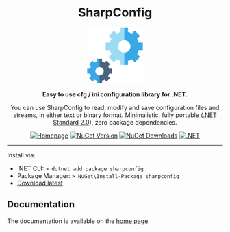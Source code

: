 <div class="title-block" style="text-align: center;" align="center">

# SharpConfig

<p><img title="Polly logo" src="Docs/assets/images/logo.svg" width="130" height="130"></p>

**Easy to use cfg / ini configuration library for .NET.**

You can use SharpConfig to read, modify and save configuration files and streams, in either text or binary format.
Minimalistic, fully portable ([.NET Standard 2.0](https://learn.microsoft.com/en-us/dotnet/standard/net-standard?tabs=net-standard-2-0#select-net-standard-version)), zero package dependencies.

[![Homepage](https://img.shields.io/badge/Homepage-blue)](https://dervis.de/sharpconfig)
[![NuGet Version](https://img.shields.io/nuget/v/sharpconfig)](https://www.nuget.org/packages/sharpconfig) 
[![NuGet Downloads](https://img.shields.io/nuget/dt/sharpconfig)](https://www.nuget.org/packages/sharpconfig)
[![.NET](https://github.com/cdervis/SharpConfig/actions/workflows/dotnet.yml/badge.svg)](https://github.com/cdervis/SharpConfig/actions/workflows/dotnet.yml)

</div>

---

Install via:

- .NET CLI: `> dotnet add package sharpconfig`
- Package Manager: `> NuGet\Install-Package sharpconfig`
- [Download latest](https://github.com/cdervis/SharpConfig/archive/refs/tags/v3.2.9.1.zip)

## Documentation

The documentation is available on the [home page](https://dervis.de/sharpconfig).

